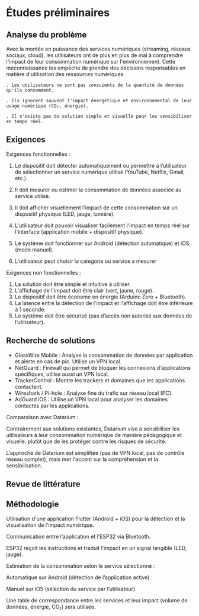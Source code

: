 # Études préliminaires

## Analyse du problème

Avec la montée en puissance des services numériques (streaming, réseaux sociaux, cloud), les utilisateurs ont de plus en plus de mal à comprendre l'impact de leur consommation numérique sur l'environnement. Cette méconnaissance les empêche de prendre des décisions responsables en matière d'utilisation des ressources numériques.

    . Les utilisateurs ne sont pas conscients de la quantité de données qu'ils consomment.

    . Ils ignorent souvent l'impact énergétique et environnemental de leur usage numérique (CO₂, énergie).

    . Il n'existe pas de solution simple et visuelle pour les sensibiliser en temps réel.

## Exigences

Exigences fonctionnelles :

1. Le dispositif doit détecter automatiquement ou permettre à l’utilisateur de sélectionner un service numérique utilisé (YouTube, Netflix, Gmail, etc.).
2. Il doit mesurer ou estimer la consommation de données associée au service utilisé.
3. Il doit afficher visuellement l'impact de cette consommation sur un dispositif physique (LED, jauge, lumière).
4. L'utilisateur doit pouvoir visualiser facilement l'impact en temps réel sur l'interface (application mobile + dispositif physique).
5. Le système doit fonctionner sur Android (détection automatique) et iOS (mode manuel).

6. L'utilisateur peut choisir la categorie ou service a mesurer 

Exigences non fonctionnelles :

1. La solution doit être simple et intuitive à utiliser.
2. L'affichage de l'impact doit être clair (vert, jaune, rouge).
3. Le dispositif doit être économe en énergie (Arduino Zero + Bluetooth).
4. La latence entre la détection de l'impact et l'affichage doit être inférieure à 1 seconde.
5. Le système doit être sécurisé (pas d’accès non autorisé aux données de l’utilisateur).


## Recherche de solutions

- GlassWire Mobile : Analyse la consommation de données par application et alerte en cas de pic. Utilise un VPN local.
- NetGuard : Firewall qui permet de bloquer les connexions d’applications spécifiques, utilise aussi un VPN local.
- TrackerControl : Montre les trackers et domaines que les applications contactent.
- Wireshark / Pi-hole : Analyse fine du trafic sur réseau local (PC).
- AdGuard iOS : Utilise un VPN local pour analyser les domaines contactés par les applications.

Comparaison avec Datarium :

Contrairement aux solutions existantes, Datarium vise à sensibiliser les utilisateurs à leur consommation numérique de manière pédagogique et visuelle, plutôt que de les protéger contre les risques de sécurité.

L’approche de Datarium est simplifiée (pas de VPN local, pas de contrôle réseau complet), mais met l'accent sur la compréhension et la sensibilisation.


## Revue de littérature


## Méthodologie

Utilisation d'une application Flutter (Android + iOS) pour la détection et la visualisation de l'impact numérique.

Communication entre l’application et l’ESP32 via Bluetooth.

ESP32 reçoit les instructions et traduit l’impact en un signal tangible (LED, jauge).

Estimation de la consommation selon le service sélectionné :

Automatique sur Android (détection de l’application active).

Manuel sur iOS (sélection du service par l’utilisateur).

Une table de correspondance entre les services et leur impact (volume de données, énergie, CO₂) sera utilisée.

